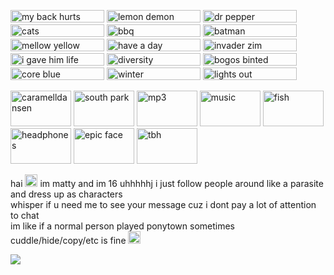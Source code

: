 <p float="left">
<img src="https://images2.imgbox.com/5f/cc/gqyirNIW_o.gif" width="150px" height="20px" title="my back hurts">
  <img src="https://images2.imgbox.com/23/4d/C8P6mt20_o.gif" width="150px" height="20px" title="lemon demon">
  <img src="https://images2.imgbox.com/77/eb/4US051vW_o.gif" width="150px" height="20px" title="dr pepper">
  <img src="https://images2.imgbox.com/73/a6/CXYICzGa_o.gif" width="150px" height="20px" title="cats">
  <img src="https://images2.imgbox.com/07/fc/5hEG1cyU_o.gif" width="150px" height="20px" title="bbq">
  <img src="https://images2.imgbox.com/dd/90/jCexHVOv_o.gif" width="150px" height="20px" title="batman">
  <img src="https://images2.imgbox.com/9f/92/cjMBxb9X_o.gif" width="150px" height="20px" title="mellow yellow">
  <img src="https://images2.imgbox.com/f2/6e/E0EUOaax_o.gif" width="150px" height="20px" title="have a day">
  <img src="https://images2.imgbox.com/4a/2e/v2yZTbn3_o.gif" width="150px" height="20px" title="invader zim">
  <img src="https://images2.imgbox.com/d4/bc/htbjbNhX_o.gif" width="150px" height="20px" title="i gave him life">
  <img src="https://images2.imgbox.com/13/37/12dlHGOl_o.gif" width="150px" height="20px" title="diversity">
  <img src="https://images2.imgbox.com/79/79/dRsCXFY5_o.gif" width="150px" height="20px" title="bogos binted">
  <img src="https://images2.imgbox.com/b3/c3/ZdJBVUoo_o.gif" width="150px" height="20px" title="core blue">
  <img src="https://images2.imgbox.com/f1/d4/7yGJxnDG_o.gif" width="150px" height="20px" title="winter">
  <img src="https://images2.imgbox.com/ed/a8/VC3AracG_o.gif" width="150px" height="20px" title="lights out">
</p>
<p float="left">
  <img src="https://images2.imgbox.com/e1/33/0DtElph6_o.gif" width="97px" height="57px" title="caramelldansen">
  <img src="https://images2.imgbox.com/5b/b9/45tdar8G_o.png" width="97px" height="57px" title="south park">
  <img src="https://images2.imgbox.com/f0/f2/wzp5Kvjd_o.gif" width="97px" height="57px" title="mp3">
  <img src="https://images2.imgbox.com/8f/cd/QgUVzSEg_o.gif" width="97px" height="57px" title="music">
  <img src="https://images2.imgbox.com/6b/ee/6nLgvTGa_o.gif" width="97px" height="57px" title="fish">
  <img src="https://images2.imgbox.com/e0/e8/RhAYhohf_o.gif" width="97px" height="57px" title="headphones">
  <img src="https://images2.imgbox.com/2b/fb/EowYGL3D_o.png" width="97px" height="57px" title="epic face">
  <img src="https://images2.imgbox.com/bd/d9/eF5GFj69_o.png" width="97px" height="57px" title="tbh">
</p>

hai <img src="https://images2.imgbox.com/7f/ad/e7f5WKbt_o.gif" width="20px" height="20px"> im matty and im 16 uhhhhhj i just follow people around like a parasite and dress up as characters <br/>
whisper if u need me to see your message cuz i dont pay a lot of attention to chat<br/>
im like if a normal person played ponytown sometimes <br/>
cuddle/hide/copy/etc is fine <img src="https://images2.imgbox.com/8d/c0/pMsQyKO1_o.gif" width="20px" height="20px"/><br/>

<img src="https://media.tenor.com/x_3S5A6efeUAAAAM/he-cant-dink-it-he-cant-drink-it.gif">
